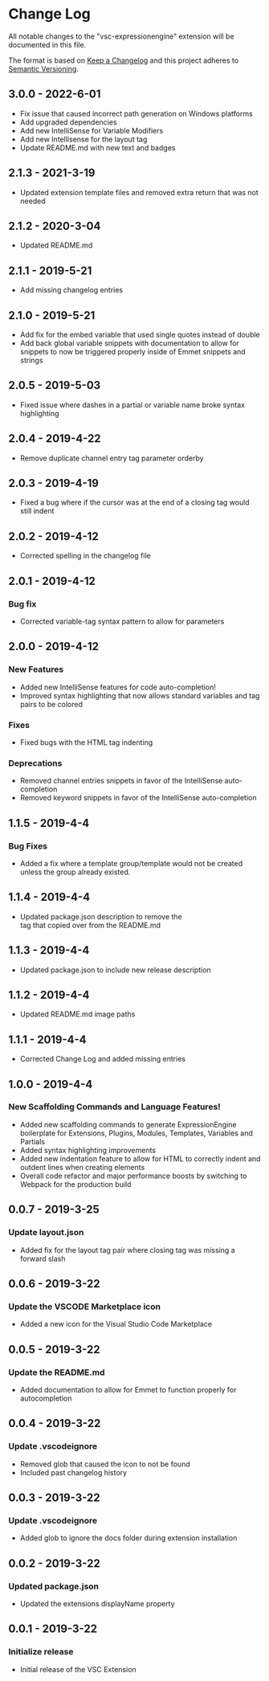 # Change Log

All notable changes to the "vsc-expressionengine" extension will be documented in this file.

The format is based on [Keep a Changelog](http://keepachangelog.com/en/1.0.0/)
and this project adheres to [Semantic Versioning](http://semver.org/spec/v2.0.0.html).

## 3.0.0 - 2022-6-01
- Fix issue that caused incorrect path generation on Windows platforms
- Add upgraded dependencies
- Add new IntelliSense for Variable Modifiers
- Add new Intellisense for the layout tag
- Update README.md with new text and badges

## 2.1.3 - 2021-3-19
- Updated extension template files and removed extra return that was not needed

## 2.1.2 - 2020-3-04
- Updated README.md

## 2.1.1 - 2019-5-21
- Add missing changelog entries

## 2.1.0 - 2019-5-21
- Add fix for the embed variable that used single quotes instead of double
- Add back global variable snippets with documentation to allow for snippets to now be triggered properly inside of Emmet snippets and strings

## 2.0.5 - 2019-5-03
- Fixed issue where dashes in a partial or variable name broke syntax highlighting

## 2.0.4 - 2019-4-22
- Remove duplicate channel entry tag parameter orderby

## 2.0.3 - 2019-4-19
- Fixed a bug where if the cursor was at the end of a closing tag would still indent

## 2.0.2 - 2019-4-12
- Corrected spelling in the changelog file

## 2.0.1 - 2019-4-12
### Bug fix
- Corrected variable-tag syntax pattern to allow for parameters

## 2.0.0 - 2019-4-12
### New Features
- Added new IntelliSense features for code auto-completion!
- Improved syntax highlighting that now allows standard variables and tag pairs to be colored

### Fixes
- Fixed bugs with the HTML tag indenting

### Deprecations
- Removed channel entries snippets in favor of the IntelliSense auto-completion
- Removed keyword snippets in favor of the IntelliSense auto-completion

## 1.1.5 - 2019-4-4
### Bug Fixes
- Added a fix where a template group/template would not be created unless the group already existed.

## 1.1.4 - 2019-4-4
- Updated package.json description to remove the <br> tag that copied over from the README.md

## 1.1.3 - 2019-4-4
- Updated package.json to include new release description

## 1.1.2 - 2019-4-4
- Updated README.md image paths

## 1.1.1 - 2019-4-4
- Corrected Change Log and added missing entries

## 1.0.0 - 2019-4-4
### New Scaffolding Commands and Language Features!
- Added new scaffolding commands to generate ExpressionEngine boilerplate for Extensions, Plugins, Modules, Templates, Variables and Partials
- Added syntax highlighting improvements
- Added new indentation feature to allow for HTML to correctly indent and outdent lines when creating elements
- Overall code refactor and major performance boosts by switching to Webpack for the production build

## 0.0.7 - 2019-3-25
### Update layout.json
- Added fix for the layout tag pair where closing tag was missing a forward slash

## 0.0.6 - 2019-3-22
### Update the VSCODE Marketplace icon
- Added a new icon for the Visual Studio Code Marketplace

## 0.0.5 - 2019-3-22
### Update the README.md
- Added documentation to allow for Emmet to function properly for autocompletion

## 0.0.4 - 2019-3-22
### Update .vscodeignore
- Removed glob that caused the icon to not be found
- Included past changelog history

## 0.0.3 - 2019-3-22
### Update .vscodeignore
- Added glob to ignore the docs folder during extension installation

## 0.0.2 - 2019-3-22
### Updated package.json
- Updated the extensions displayName property

## 0.0.1 - 2019-3-22
### Initialize release
- Initial release of the VSC Extension
